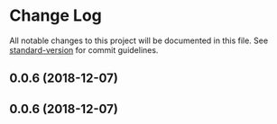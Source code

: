 # Change Log

All notable changes to this project will be documented in this file. See [standard-version](https://github.com/conventional-changelog/standard-version) for commit guidelines.

<a name="0.0.6"></a>
## 0.0.6 (2018-12-07)



<a name="0.0.6"></a>
## 0.0.6 (2018-12-07)
